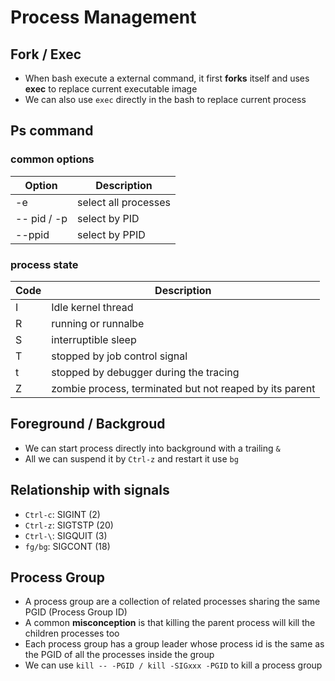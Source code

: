 # Process Management

## Fork / Exec
* When bash execute a external command, it first **forks** itself and uses **exec** to replace current executable image
* We can also use `exec` directly in the bash to replace current process

## Ps command

### common options
| Option      | Description          |
|-------------|----------------------|
| -e          | select all processes |
| -- pid / -p | select by PID        |
| --ppid      | select by PPID       |

### process state
| Code | Description                                             |
|------|---------------------------------------------------------|
| I    | Idle kernel thread                                      |
| R    | running or runnalbe                                     |
| S    | interruptible sleep                                     |
| T    | stopped by job control signal                           |
| t    | stopped by debugger during the tracing                  |
| Z    | zombie process, terminated but not reaped by its parent |

## Foreground / Backgroud
* We can start process directly into background with a trailing `&`
* All we can suspend it by `Ctrl-z` and restart it use `bg`

## Relationship with signals
* `Ctrl-c`: SIGINT (2)
* `Ctrl-z`: SIGTSTP (20)
* `Ctrl-\`: SIGQUIT (3)
* `fg/bg`: SIGCONT (18)

## Process Group
* A process group are a collection of related processes sharing the same PGID (Process Group ID)
* A common **misconception** is that killing the parent process will kill the children processes too
* Each process group has a group leader whose process id is the same as the PGID of all the processes inside the group
* We can use `kill -- -PGID / kill -SIGxxx -PGID` to kill a process group
